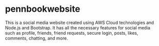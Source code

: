 # pennbookwebsite
This is a social media website created using AWS Cloud technologies and Node.js and Bootstrap. It has all the necessary features for social media such as profile, friends, friend requests, secure login, posts, likes, comments, chatting, and more. 
